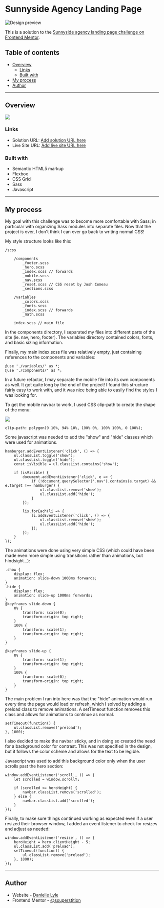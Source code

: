 # Sunnyside Agency Landing Page

![Design preview](./images/thumbs/desktop-preview.jpg)

This is a solution to the [Sunnyside agency landing page challenge on Frontend Mentor](https://www.frontendmentor.io/challenges/sunnyside-agency-landing-page-7yVs3B6ef).

## Table of contents

- [Overview](#overview)
  - [Links](#links)
  - [Built with](#built-with)
- [My process](#my-process)
- [Author](#author)

---

## Overview


![](./images/thumbs/screenshot1.png)


### Links

- Solution URL: [Add solution URL here](https://your-solution-url.com)
- Live Site URL: [Add live site URL here](https://your-live-site-url.com)

### Built with

- Semantic HTML5 markup
- Flexbox
- CSS Grid
- Sass
- Javascript
---

## My process

My goal with this challenge was to become more comfortable with Sass; in particular with organizing Sass modules into separate files. Now that the project is over, I don't think I can ever go back to writing normal CSS!

My style structure looks like this: 

```
/scss

	/components
    	_footer.scss
    	_hero.scss
    	_index.scss // forwards
    	_mobile.scss
    	_nav.scss
    	_reset.scss // CSS reset by Josh Comeau
    	_sections.scss

	/variables
    	_colors.scss
		_fonts.scss
		_index.scss // forwards
		_math.scss 

	index.scss // main file
```

In the components directory, I separated my files into different parts of the site (ie. nav, hero, footer). The variables directory contained colors, fonts, and basic sizing information.

Finally, my main index.scss file was relatively empty, just containing references to the components and variables:

```
@use './variables/' as *;
@use './components/' as *;
```

In a future refactor, I may separate the mobile file into its own components as well. It got quite long by the end of the project! I found this structure fairly easy to work with, and it was nice being able to easily find the styles I was looking for.

To get the mobile navbar to work, I used CSS clip-path to create the shape of the menu:

![](./images/thumbs/mobile-nav.png)

```
clip-path: polygon(0 10%, 94% 10%, 100% 0%, 100% 100%, 0 100%);
```

Some javascript was needed to add the "show" and "hide" classes which were used for animations. 

```
hamburger.addEventListener('click', () => {
	ul.classList.toggle('show');
	ul.classList.toggle('hide');
	const isVisible = ul.classList.contains('show');

	if (isVisible) {
		document.addEventListener('click', e => {
			if (!document.querySelector('.nav').contains(e.target) && e.target !== hamburger) {
				ul.classList.remove('show');
				ul.classList.add('hide');
			}
		});

		lis.forEach(li => {
			li.addEventListener('click', () => {
				ul.classList.remove('show');
				ul.classList.add('hide');
			});
		});
	}
});
```

The animations were done using very simple CSS (which could have been made even more simple using transitions rather than animations, but hindsight...): 

```
.show {
	display: flex;
	animation: slide-down 1000ms forwards;
}
.hide {
	display: flex;
	animation: slide-up 1000ms forwards;
}
@keyframes slide-down {
	0% {
		transform: scale(0);
		transform-origin: top right;
    }
	100% {
		transform: scale(1);
		transform-origin: top right;
	}
}

@keyframes slide-up {
	0% {
		transform: scale(1);
		transform-origin: top right;
	}
	100% {
		transform: scale(0);
		transform-origin: top right;
	}
}
```

The main problem I ran into here was that the "hide" animation would run every time the page would load or refresh, which I solved by adding a preload class to remove animations. A setTimeout function removes this class and allows for animations to continue as normal.

```
setTimeout(function() {
	ul.classList.remove('preload');
}, 1000);
```

I also decided to make the navbar sticky, and in doing so created the need for a background color for contrast. This was not specified in the design, but it follows the color scheme and allows for the text to be legible. 

Javascript was used to add this background color only when the user scrolls past the hero section:

```
window.addEventListener('scroll', () => {
	let scrolled = window.scrollY;

	if (scrolled <= heroHeight) {
		navbar.classList.remove('scrolled');
	} else {
		navbar.classList.add('scrolled');
	}
});
```

Finally, to make sure things continued working as expected even if a user resized their browser window, I added an event listener to check for resizes and adjust as needed:

```
window.addEventListener('resize', () => {
	heroHeight = hero.clientHeight - 5;
	ul.classList.add('preload');
	setTimeout(function() {
		ul.classList.remove('preload');
	}, 1000);
});
```
---

## Author

- Website - [Danielle Lyle](https://itsdani.me)
- Frontend Mentor - [@souperstition](https://www.frontendmentor.io/profile/souperstition)